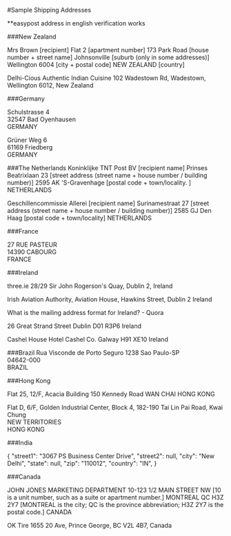#Sample Shipping Addresses

**easypost address in english verification works



###New Zealand

Mrs Brown          [recipient]
Flat 2             [apartment number]
173 Park Road      [house number + street name]
Johnsonville       [suburb (only in some addresses)]
Wellington 6004    [city + postal code]
NEW ZEALAND        [country]


Delhi-Cious Authentic Indian Cuisine
102 Wadestown Rd, 
Wadestown, 
Wellington 6012, New Zealand



###Germany
     
Schulstrasse 4           
32547 Bad Oyenhausen     
GERMANY    


Grüner Weg 6             
61169 Friedberg          
GERMANY
   
   
###The Netherlands
Koninklijke TNT Post BV   [recipient name]
Prinses Beatrixlaan 23    [street address (street name + house number / building number)]
2595 AK  'S-Gravenhage    [postal code + town/locality. ]
NETHERLANDS    
   
   
Geschillencommissie Allerei          [recipient name]
Surinamestraat 27                    [street address (street name + house number / building number)]
2585 GJ  Den Haag                    [postal code + town/locality]
NETHERLANDS   
   

###France
            
27 RUE PASTEUR        
14390 CABOURG         
FRANCE



###Ireland

three.ie
28/29 Sir John Rogerson's Quay, 
Dublin 2, 
Ireland


Irish Aviation Authority,
Aviation House,
Hawkins Street,
Dublin 2
Ireland

What is the mailing address format for Ireland? - Quora

26 Great Strand Street
Dublin
D01 R3P6
Ireland

Cashel House Hotel
Cashel
Co. Galway
H91 XE10
Ireland


###Brazil
Rua Visconde de Porto Seguro 1238
Sao Paulo-SP                  
04642-000                     
BRAZIL   


###Hong Kong

Flat 25, 12/F, Acacia Building
150 Kennedy Road
WAN CHAI
HONG KONG   

Flat D, 6/F, Golden Industrial Center, Block 4,
182-190 Tai Lin Pai Road,
Kwai Chung                  
NEW TERRITORIES             
HONG KONG
   

###India

{
  "street1": "3067 PS Business Center Drive",
  "street2": null,
  "city": "New Delhi",
  "state": null,
  "zip": "110012",
  "country": "IN",
}


###Canada

JOHN JONES
MARKETING DEPARTMENT
10-123 1/2 MAIN STREET NW    [10 is a unit number, such as a suite or apartment number.]
MONTREAL QC  H3Z 2Y7         [MONTREAL is the city;  QC is the province abbreviation;  H3Z 2Y7 is the postal code.]
CANADA  

OK Tire
1655 20 Ave, 
Prince George, 
BC V2L 4B7, Canada








